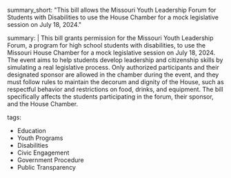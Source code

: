 summary_short: "This bill allows the Missouri Youth Leadership Forum for Students with Disabilities to use the House Chamber for a mock legislative session on July 18, 2024."

summary: |
  This bill grants permission for the Missouri Youth Leadership Forum, a program for high school students with disabilities, to use the Missouri House Chamber for a mock legislative session on July 18, 2024. The event aims to help students develop leadership and citizenship skills by simulating a real legislative process. Only authorized participants and their designated sponsor are allowed in the chamber during the event, and they must follow rules to maintain the decorum and dignity of the House, such as respectful behavior and restrictions on food, drinks, and equipment. The bill specifically affects the students participating in the forum, their sponsor, and the House Chamber.

tags:
  - Education
  - Youth Programs
  - Disabilities
  - Civic Engagement
  - Government Procedure
  - Public Transparency
